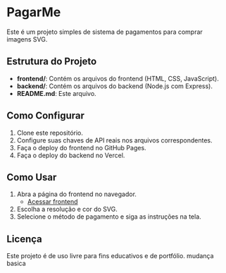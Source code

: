 # PagarMe

Este é um projeto simples de sistema de pagamentos para comprar imagens SVG.

## Estrutura do Projeto

- **frontend/**: Contém os arquivos do frontend (HTML, CSS, JavaScript).
- **backend/**: Contém os arquivos do backend (Node.js com Express).
- **README.md**: Este arquivo.

## Como Configurar

1. Clone este repositório.
2. Configure suas chaves de API reais nos arquivos correspondentes.
3. Faça o deploy do frontend no GitHub Pages.
4. Faça o deploy do backend no Vercel.

## Como Usar

1. Abra a página do frontend no navegador.
   - [Acessar frontend](https://arturmauricioss.github.io/pagarme/frontend/index.html)
2. Escolha a resolução e cor do SVG.
3. Selecione o método de pagamento e siga as instruções na tela.

## Licença

Este projeto é de uso livre para fins educativos e de portfólio.
mudança basica
